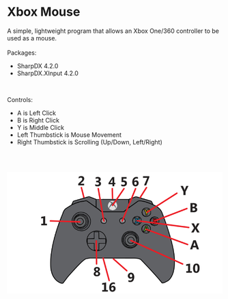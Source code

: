 # Xbox Mouse
A simple, lightweight program that allows an Xbox One/360 controller to be used as a mouse.
<br>
<br>
Packages:
<br>
* SharpDX 4.2.0
* SharpDX.XInput 4.2.0
<br>

Controls:
<br>
* A is Left Click
* B is Right Click
* Y is Middle Click
* Left Thumbstick is Mouse Movement
* Right Thumbstick is Scrolling (Up/Down, Left/Right)
<br>
<br>

![Xbox One Layout](xbox-one-layout.png)
